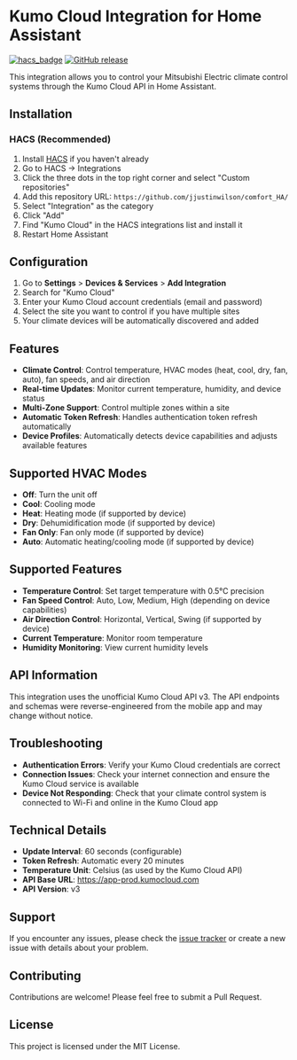 # Kumo Cloud Integration for Home Assistant

[![hacs_badge](https://img.shields.io/badge/HACS-Custom-orange.svg)](https://github.com/custom-components/hacs)
[![GitHub release](https://img.shields.io/github/release/jjustinwilson/kumo_cloud.svg)](https://github.com/jjustinwilson/kumo_cloud/releases)

This integration allows you to control your Mitsubishi Electric climate control systems through the Kumo Cloud API in Home Assistant.

## Installation

### HACS (Recommended)

1. Install [HACS](https://hacs.xyz/) if you haven't already
2. Go to HACS → Integrations
3. Click the three dots in the top right corner and select "Custom repositories"
4. Add this repository URL: `https://github.com/jjustinwilson/comfort_HA/`
5. Select "Integration" as the category
6. Click "Add"
7. Find "Kumo Cloud" in the HACS integrations list and install it
8. Restart Home Assistant

## Configuration

1. Go to **Settings** > **Devices & Services** > **Add Integration**
2. Search for "Kumo Cloud"
3. Enter your Kumo Cloud account credentials (email and password)
4. Select the site you want to control if you have multiple sites
5. Your climate devices will be automatically discovered and added

## Features

- **Climate Control**: Control temperature, HVAC modes (heat, cool, dry, fan, auto), fan speeds, and air direction
- **Real-time Updates**: Monitor current temperature, humidity, and device status
- **Multi-Zone Support**: Control multiple zones within a site
- **Automatic Token Refresh**: Handles authentication token refresh automatically
- **Device Profiles**: Automatically detects device capabilities and adjusts available features

## Supported HVAC Modes

- **Off**: Turn the unit off
- **Cool**: Cooling mode
- **Heat**: Heating mode (if supported by device)
- **Dry**: Dehumidification mode (if supported by device)
- **Fan Only**: Fan only mode (if supported by device)
- **Auto**: Automatic heating/cooling mode (if supported by device)

## Supported Features

- **Temperature Control**: Set target temperature with 0.5°C precision
- **Fan Speed Control**: Auto, Low, Medium, High (depending on device capabilities)
- **Air Direction Control**: Horizontal, Vertical, Swing (if supported by device)
- **Current Temperature**: Monitor room temperature
- **Humidity Monitoring**: View current humidity levels

## API Information

This integration uses the unofficial Kumo Cloud API v3. The API endpoints and schemas were reverse-engineered from the mobile app and may change without notice.

## Troubleshooting

- **Authentication Errors**: Verify your Kumo Cloud credentials are correct
- **Connection Issues**: Check your internet connection and ensure the Kumo Cloud service is available
- **Device Not Responding**: Check that your climate control system is connected to Wi-Fi and online in the Kumo Cloud app

## Technical Details

- **Update Interval**: 60 seconds (configurable)
- **Token Refresh**: Automatic every 20 minutes
- **Temperature Unit**: Celsius (as used by the Kumo Cloud API)
- **API Base URL**: https://app-prod.kumocloud.com
- **API Version**: v3

## Support

If you encounter any issues, please check the [issue tracker](https://github.com/jjustinwilson/comfort_HA/issues) or create a new issue with details about your problem.

## Contributing

Contributions are welcome! Please feel free to submit a Pull Request.

## License

This project is licensed under the MIT License. 